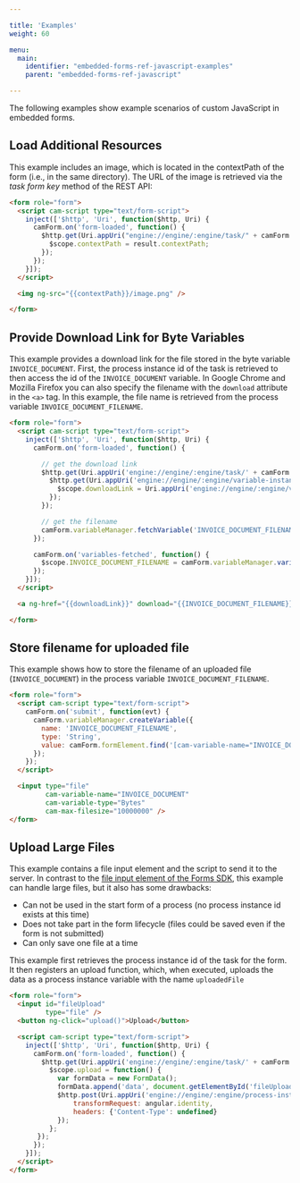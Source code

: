 ```yaml
---

title: 'Examples'
weight: 60

menu:
  main:
    identifier: "embedded-forms-ref-javascript-examples"
    parent: "embedded-forms-ref-javascript"

---
```


The following examples show example scenarios of custom JavaScript in embedded forms.

## Load Additional Resources

This example includes an image, which is located in the contextPath of the form (i.e., in the same directory). The URL of the image is retrieved via the _task form key_ method of the REST API:

```html
<form role="form">
  <script cam-script type="text/form-script">
    inject(['$http', 'Uri', function($http, Uri) {
      camForm.on('form-loaded', function() {
        $http.get(Uri.appUri("engine://engine/:engine/task/" + camForm.taskId + "/form")).success(function(result){
          $scope.contextPath = result.contextPath;
        });
      });
    }]);
  </script>

  <img ng-src="{{contextPath}}/image.png" />

</form>
```

## Provide Download Link for Byte Variables

This example provides a download link for the file stored in the byte variable `INVOICE_DOCUMENT`. First, the process instance id of the task is retrieved to then access the id of the `INVOICE_DOCUMENT` variable. In Google Chrome and Mozilla Firefox you can also specify the filename with the `download` attribute in the `<a>` tag. In this example, the file name is retrieved from the process variable `INVOICE_DOCUMENT_FILENAME`.

```html
<form role="form">
  <script cam-script type="text/form-script">
    inject(['$http', 'Uri', function($http, Uri) {
      camForm.on('form-loaded', function() {

        // get the download link
        $http.get(Uri.appUri('engine://engine/:engine/task/' + camForm.taskId)).success(function(result){
          $http.get(Uri.appUri('engine://engine/:engine/variable-instance/?variableName=INVOICE_DOCUMENT&processInstanceIdIn=' + result.processInstanceId)).success(function(result){
            $scope.downloadLink = Uri.appUri('engine://engine/:engine/variable-instance/' + result[0].id + '/data');
          });
        });

        // get the filename
        camForm.variableManager.fetchVariable('INVOICE_DOCUMENT_FILENAME');
      });

      camForm.on('variables-fetched', function() {
        $scope.INVOICE_DOCUMENT_FILENAME = camForm.variableManager.variableValue('INVOICE_DOCUMENT_FILENAME');
      });
    }]);
  </script>

  <a ng-href="{{downloadLink}}" download="{{INVOICE_DOCUMENT_FILENAME}}" target="_blank">Download File</a>

</form>
```

## Store filename for uploaded file

This example shows how to store the filename of an uploaded file (`INVOICE_DOCUMENT`) in the process variable `INVOICE_DOCUMENT_FILENAME`.

```html
<form role="form">
  <script cam-script type="text/form-script">
    camForm.on('submit', function(evt) {
      camForm.variableManager.createVariable({
        name: 'INVOICE_DOCUMENT_FILENAME',
        type: 'String',
        value: camForm.formElement.find('[cam-variable-name="INVOICE_DOCUMENT"]')[0].files[0].name
      });
    });
  </script>

  <input type="file"
         cam-variable-name="INVOICE_DOCUMENT"
         cam-variable-type="Bytes"
         cam-max-filesize="10000000" />
</form>
```

## Upload Large Files

This example contains a file input element and the script to send it to the server. In contrast to the [file input element of the Forms SDK][FileInput], this example can handle large files, but it also has some drawbacks:

* Can not be used in the start form of a process (no process instance id exists at this time)
* Does not take part in the form lifecycle (files could be saved even if the form is not submitted)
* Can only save one file at a time

This example first retrieves the process instance id of the task for the form. It then registers an upload function, which, when executed, uploads the data as a process instance variable with the name `uploadedFile`

```html
<form role="form">
  <input id="fileUpload"
         type="file" />
  <button ng-click="upload()">Upload</button>

  <script cam-script type="text/form-script">
    inject(['$http', 'Uri', function($http, Uri) {
      camForm.on('form-loaded', function() {
        $http.get(Uri.appUri('engine://engine/:engine/task/' + camForm.taskId)).success(function(result){
          $scope.upload = function() {
            var formData = new FormData();
            formData.append('data', document.getElementById('fileUpload').files[0]);
            $http.post(Uri.appUri('engine://engine/:engine/process-instance/' + result.processInstanceId + '/variables/uploadedFile/data'), formData, {
                transformRequest: angular.identity,
                headers: {'Content-Type': undefined}
            });
          };
       });
      });
    }]);
  </script>
</form>
```

[FileInput]: ref:#supported-html-controls-file-input-fields
